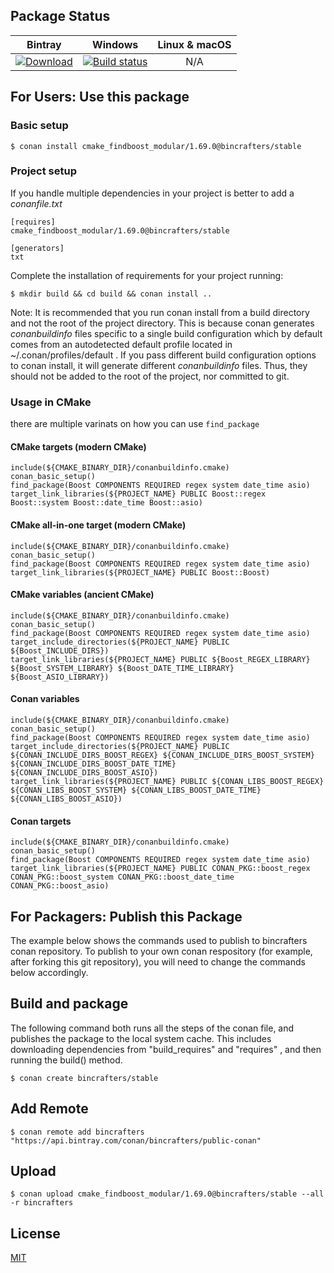 ## Package Status

| Bintray | Windows | Linux & macOS | 
|:--------:|:---------:|:-----------------:|
|[ ![Download](https://api.bintray.com/packages/bincrafters/public-conan/cmake_findboost_modular%3Abincrafters/images/download.svg) ](https://bintray.com/bincrafters/public-conan/cmake_findboost_modular%3Abincrafters/_latestVersion)|[![Build status](https://ci.appveyor.com/api/projects/status/github/bincrafters/conan-cmake_findboost_modular)](https://ci.appveyor.com/project/BinCrafters/conan-cmake_findboost_modular)|N/A|


## For Users: Use this package

### Basic setup

    $ conan install cmake_findboost_modular/1.69.0@bincrafters/stable

### Project setup

If you handle multiple dependencies in your project is better to add a *conanfile.txt*

    [requires]
    cmake_findboost_modular/1.69.0@bincrafters/stable

    [generators]
    txt

Complete the installation of requirements for your project running:

    $ mkdir build && cd build && conan install ..

Note: It is recommended that you run conan install from a build directory and not the root of the project directory.  This is because conan generates *conanbuildinfo* files specific to a single build configuration which by default comes from an autodetected default profile located in ~/.conan/profiles/default .  If you pass different build configuration options to conan install, it will generate different *conanbuildinfo* files.  Thus, they should not be added to the root of the project, nor committed to git.

### Usage in CMake

there are multiple varinats on how you can use `find_package`

#### CMake targets (modern CMake)

```
include(${CMAKE_BINARY_DIR}/conanbuildinfo.cmake)
conan_basic_setup()
find_package(Boost COMPONENTS REQUIRED regex system date_time asio)
target_link_libraries(${PROJECT_NAME} PUBLIC Boost::regex Boost::system Boost::date_time Boost::asio)
```

#### CMake all-in-one target (modern CMake)

```
include(${CMAKE_BINARY_DIR}/conanbuildinfo.cmake)
conan_basic_setup()
find_package(Boost COMPONENTS REQUIRED regex system date_time asio)
target_link_libraries(${PROJECT_NAME} PUBLIC Boost::Boost)
```

#### CMake variables (ancient CMake)
```
include(${CMAKE_BINARY_DIR}/conanbuildinfo.cmake)
conan_basic_setup()
find_package(Boost COMPONENTS REQUIRED regex system date_time asio)
target_include_directories(${PROJECT_NAME} PUBLIC ${Boost_INCLUDE_DIRS})
target_link_libraries(${PROJECT_NAME} PUBLIC ${Boost_REGEX_LIBRARY} ${Boost_SYSTEM_LIBRARY} ${Boost_DATE_TIME_LIBRARY} ${Boost_ASIO_LIBRARY})
```

#### Conan variables
```
include(${CMAKE_BINARY_DIR}/conanbuildinfo.cmake)
conan_basic_setup()
find_package(Boost COMPONENTS REQUIRED regex system date_time asio)
target_include_directories(${PROJECT_NAME} PUBLIC ${CONAN_INCLUDE_DIRS_BOOST_REGEX} ${CONAN_INCLUDE_DIRS_BOOST_SYSTEM} ${CONAN_INCLUDE_DIRS_BOOST_DATE_TIME} ${CONAN_INCLUDE_DIRS_BOOST_ASIO})
target_link_libraries(${PROJECT_NAME} PUBLIC ${CONAN_LIBS_BOOST_REGEX} ${CONAN_LIBS_BOOST_SYSTEM} ${CONAN_LIBS_BOOST_DATE_TIME} ${CONAN_LIBS_BOOST_ASIO})
```

#### Conan targets

```
include(${CMAKE_BINARY_DIR}/conanbuildinfo.cmake)
conan_basic_setup()
find_package(Boost COMPONENTS REQUIRED regex system date_time asio)
target_link_libraries(${PROJECT_NAME} PUBLIC CONAN_PKG::boost_regex CONAN_PKG::boost_system CONAN_PKG::boost_date_time CONAN_PKG::boost_asio)
```

## For Packagers: Publish this Package

The example below shows the commands used to publish to bincrafters conan repository. To publish to your own conan respository (for example, after forking this git repository), you will need to change the commands below accordingly.

## Build and package

The following command both runs all the steps of the conan file, and publishes the package to the local system cache.  This includes downloading dependencies from "build_requires" and "requires" , and then running the build() method.

    $ conan create bincrafters/stable

## Add Remote

    $ conan remote add bincrafters "https://api.bintray.com/conan/bincrafters/public-conan"

## Upload

    $ conan upload cmake_findboost_modular/1.69.0@bincrafters/stable --all -r bincrafters

## License
[MIT](LICENSE)
